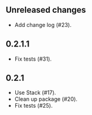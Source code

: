 ## Unreleased changes

* Add change log (#23).

## 0.2.1.1

* Fix tests (#31).

## 0.2.1

* Use Stack (#17).
* Clean up package (#20).
* Fix tests (#25).
